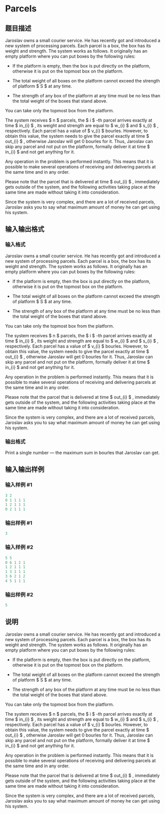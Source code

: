 # Parcels

## 题目描述

Jaroslav owns a small courier service. He has recently got and introduced a new system of processing parcels. Each parcel is a box, the box has its weight and strength. The system works as follows. It originally has an empty platform where you can put boxes by the following rules:

- If the platform is empty, then the box is put directly on the platform, otherwise it is put on the topmost box on the platform.

- The total weight of all boxes on the platform cannot exceed the strength of platform $ S $ at any time.

- The strength of any box of the platform at any time must be no less than the total weight of the boxes that stand above.

You can take only the topmost box from the platform.

The system receives $ n $ parcels, the $ i $ -th parcel arrives exactly at time $ in_{i} $ , its weight and strength are equal to $ w_{i} $ and $ s_{i} $ , respectively. Each parcel has a value of $ v_{i} $ bourles. However, to obtain this value, the system needs to give the parcel exactly at time $ out_{i} $ , otherwise Jaroslav will get 0 bourles for it. Thus, Jaroslav can skip any parcel and not put on the platform, formally deliver it at time $ in_{i} $ and not get anything for it.

Any operation in the problem is performed instantly. This means that it is possible to make several operations of receiving and delivering parcels at the same time and in any order.

Please note that the parcel that is delivered at time $ out_{i} $ , immediately gets outside of the system, and the following activities taking place at the same time are made ​​without taking it into consideration.

Since the system is very complex, and there are a lot of received parcels, Jaroslav asks you to say what maximum amount of money he can get using his system.

## 输入输出格式

### 输入格式

Jaroslav owns a small courier service. He has recently got and introduced a new system of processing parcels. Each parcel is a box, the box has its weight and strength. The system works as follows. It originally has an empty platform where you can put boxes by the following rules:

- If the platform is empty, then the box is put directly on the platform, otherwise it is put on the topmost box on the platform.

- The total weight of all boxes on the platform cannot exceed the strength of platform $ S $ at any time.

- The strength of any box of the platform at any time must be no less than the total weight of the boxes that stand above.

You can take only the topmost box from the platform.

The system receives $ n $ parcels, the $ i $ -th parcel arrives exactly at time $ in_{i} $ , its weight and strength are equal to $ w_{i} $ and $ s_{i} $ , respectively. Each parcel has a value of $ v_{i} $ bourles. However, to obtain this value, the system needs to give the parcel exactly at time $ out_{i} $ , otherwise Jaroslav will get 0 bourles for it. Thus, Jaroslav can skip any parcel and not put on the platform, formally deliver it at time $ in_{i} $ and not get anything for it.

Any operation in the problem is performed instantly. This means that it is possible to make several operations of receiving and delivering parcels at the same time and in any order.

Please note that the parcel that is delivered at time $ out_{i} $ , immediately gets outside of the system, and the following activities taking place at the same time are made ​​without taking it into consideration.

Since the system is very complex, and there are a lot of received parcels, Jaroslav asks you to say what maximum amount of money he can get using his system.

### 输出格式

Print a single number — the maximum sum in bourles that Jaroslav can get.

## 输入输出样例

### 输入样例 #1

```cpp
3 2
0 1 1 1 1
1 2 1 1 1
0 2 1 1 1

```
### 输出样例 #1

```cpp
3

```
### 输入样例 #2

```cpp
5 5
0 6 1 2 1
1 2 1 1 1
1 3 1 1 1
3 6 2 1 2
4 5 1 1 1

```
### 输出样例 #2

```cpp
5

```
## 说明

Jaroslav owns a small courier service. He has recently got and introduced a new system of processing parcels. Each parcel is a box, the box has its weight and strength. The system works as follows. It originally has an empty platform where you can put boxes by the following rules:

- If the platform is empty, then the box is put directly on the platform, otherwise it is put on the topmost box on the platform.

- The total weight of all boxes on the platform cannot exceed the strength of platform $ S $ at any time.

- The strength of any box of the platform at any time must be no less than the total weight of the boxes that stand above.

You can take only the topmost box from the platform.

The system receives $ n $ parcels, the $ i $ -th parcel arrives exactly at time $ in_{i} $ , its weight and strength are equal to $ w_{i} $ and $ s_{i} $ , respectively. Each parcel has a value of $ v_{i} $ bourles. However, to obtain this value, the system needs to give the parcel exactly at time $ out_{i} $ , otherwise Jaroslav will get 0 bourles for it. Thus, Jaroslav can skip any parcel and not put on the platform, formally deliver it at time $ in_{i} $ and not get anything for it.

Any operation in the problem is performed instantly. This means that it is possible to make several operations of receiving and delivering parcels at the same time and in any order.

Please note that the parcel that is delivered at time $ out_{i} $ , immediately gets outside of the system, and the following activities taking place at the same time are made ​​without taking it into consideration.

Since the system is very complex, and there are a lot of received parcels, Jaroslav asks you to say what maximum amount of money he can get using his system.

